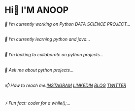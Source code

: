 #                                                                             Hi👋 I'M ANOOP
###### 🔭 *I’m currently working on Python DATA SCIENCE PROJECT...*
###### 🌱 I’m currently learning python and java...
###### 👯 I’m looking to collaborate on python projects...
###### 💬 Ask me about python projects...
###### 📫 How to reach me:[INSTAGRAM](https://www.instagram.com/anoop.85/) [LINKEDIN](https://www.linkedin.com/in/anoopupadhyay2001/) [BLOG](https://www.the-mute.in/?m=1) [TWITTER](https://mobile.twitter.com/AnoopUp30994118?s=09)
###### ⚡ Fun fact: coder for a while();...
<!--
**Anoop2001/Anoop2001** is a ✨ _special_ ✨ repository because its `README.md` (this file) appears on your GitHub profile.

Here are some ideas to get you started:


* - 
- 💬 Ask me about ...
-
- 😄 Pronouns: ...
- 
-->
